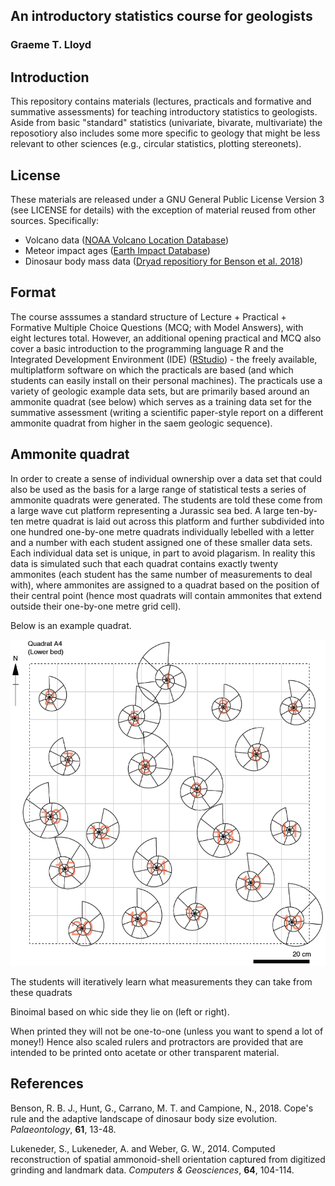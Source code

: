 ## An introductory statistics course for geologists

### Graeme T. Lloyd

## Introduction

This repository contains materials (lectures, practicals and formative and summative assessments) for teaching introductory statistics to geologists. Aside from basic "standard" statistics (univariate, bivarate, multivariate) the reposotiory also includes some more specific to geology that might be less relevant to other sciences (e.g., circular statistics, plotting stereonets).

## License

These materials are released under a GNU General Public License Version 3 (see LICENSE for details) with the exception of material reused from other sources. Specifically:

* Volcano data ([NOAA Volcano Location Database](https://data.noaa.gov/dataset/dataset/global-volcano-locations-database))
* Meteor impact ages ([Earth Impact Database](http://www.passc.net/EarthImpactDatabase/New%20website_05-2018/Index.html))
* Dinosaur body mass data ([Dryad repositiory for Benson et al. 2018](https://datadryad.org/stash/dataset/doi:10.5061/dryad.1t3r4))

## Format

The course asssumes a standard structure of Lecture + Practical + Formative Multiple Choice Questions (MCQ; with Model Answers), with eight lectures total. However, an additional opening practical and MCQ also cover a basic introduction to the programming language R and the Integrated Development Environment (IDE) ([RStudio](https://rstudio.com/)) - the freely available, multiplatform software on which the practicals are based (and which students can easily install on their personal machines). The practicals use a variety of geologic example data sets, but are primarily based around an ammonite quadrat (see below) which serves as a training data set for the summative assessment (writing a scientific paper-style report on a different ammonite quadrat from higher in the saem geologic sequence).

## Ammonite quadrat

In order to create a sense of individual ownership over a data set that could also be used as the basis for a large range of statistical tests a series of ammonite quadrats were generated. The students are told these come from a large wave cut platform representing a Jurassic sea bed. A large ten-by-ten metre quadrat is laid out across this platform and further subdivided into one hundred one-by-one metre quadrats individually lebelled with a letter and a number with each student assigned one of these smaller data sets. Each individual data set is unique, in part to avoid plagarism. In reality this data is simulated such that each quadrat contains exactly twenty ammonites (each student has the same number of measurements to deal with), where ammonites are assigned to a quadrat based on the position of their central point (hence most quadrats will contain ammonites that extend outside their one-by-one metre grid cell).

Below is an example quadrat.

![An example ammonite quadrat.](AmmoniteQuadrat.png)


The students will iteratively learn what measurements they can take from these quadrats

Binoimal based on whic side they lie on (left or right).

When printed they will not be one-to-one (unless you want to spend a lot of money!) Hence also scaled rulers and protractors are provided that are intended to be printed onto acetate or other transparent material.

## References

Benson, R. B. J., Hunt, G., Carrano, M. T. and Campione, N., 2018. Cope's rule and the adaptive landscape of dinosaur body size evolution. *Palaeontology*, **61**, 13-48.


Lukeneder, S., Lukeneder, A. and Weber, G. W., 2014. Computed reconstruction of spatial ammonoid-shell orientation captured from digitized grinding and landmark data. *Computers & Geosciences*, **64**, 104-114.
